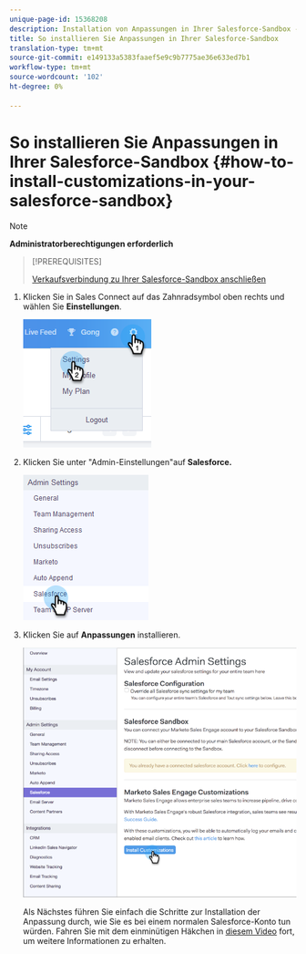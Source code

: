 ```yaml
---
unique-page-id: 15368208
description: Installation von Anpassungen in Ihrer Salesforce-Sandbox - MarketingToDocs - Produktdokumentation
title: So installieren Sie Anpassungen in Ihrer Salesforce-Sandbox
translation-type: tm+mt
source-git-commit: e149133a5383faaef5e9c9b7775ae36e633ed7b1
workflow-type: tm+mt
source-wordcount: '102'
ht-degree: 0%

---
```



# So installieren Sie Anpassungen in Ihrer Salesforce-Sandbox {#how-to-install-customizations-in-your-salesforce-sandbox}

>[!NOTE]
>
>**Administratorberechtigungen erforderlich**

>[!PREREQUISITES]
>
>[Verkaufsverbindung zu Ihrer Salesforce-Sandbox anschließen](http://docs.marketo.com/x/DYDq)

1. Klicken Sie in Sales Connect auf das Zahnradsymbol oben rechts und wählen Sie **Einstellungen**.

   ![](assets/one-3.png)

1. Klicken Sie unter &quot;Admin-Einstellungen&quot;auf **Salesforce.**

   ![](assets/two-3.png)

1. Klicken Sie auf **Anpassungen** installieren.

   ![](assets/three-3.png)

   Als Nächstes führen Sie einfach die Schritte zur Installation der Anpassung durch, wie Sie es bei einem normalen Salesforce-Konto tun würden. Fahren Sie mit dem einminütigen Häkchen in [diesem Video](http://docs.marketo.com/display/DOCS/Quick+Start+Videos+and+Tutorials#QuickStartVideosandTutorials-InstallingCustomizationsinSalesforce) fort, um weitere Informationen zu erhalten.

